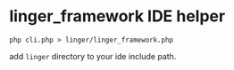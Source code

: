 # linger_framework IDE helper

```shell
php cli.php > linger/linger_framework.php
```

add `linger` directory to your ide include path.